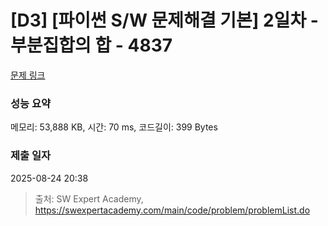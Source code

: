 # [D3] [파이썬 S/W 문제해결 기본] 2일차 - 부분집합의 합 - 4837 

[문제 링크](https://swexpertacademy.com/main/code/problem/problemDetail.do?contestProbId=AWTLbGI6p2UDFAVT) 

### 성능 요약

메모리: 53,888 KB, 시간: 70 ms, 코드길이: 399 Bytes

### 제출 일자

2025-08-24 20:38



> 출처: SW Expert Academy, https://swexpertacademy.com/main/code/problem/problemList.do